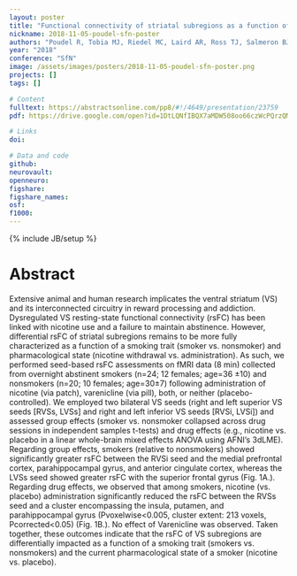 ```yaml
---
layout: poster
title: "Functional connectivity of striatal subregions as a function of chronic cigarette smoking and acute nicotine administration"
nickname: 2018-11-05-poudel-sfn-poster
authors: "Poudel R, Tobia MJ, Riedel MC, Laird AR, Ross TJ, Salmeron BJ, Stein EA, Sutherland MT"
year: "2018"
conference: "SfN"
image: /assets/images/posters/2018-11-05-poudel-sfn-poster.png
projects: []
tags: []

# Content
fulltext: https://abstractsonline.com/pp8/#!/4649/presentation/23759
pdf: https://drive.google.com/open?id=1DtLQNfIBQX7aMDW508oo66czWcPQrzQM

# Links
doi:

# Data and code
github:
neurovault:
openneuro:
figshare:
figshare_names:
osf:
f1000:
---
```

{% include JB/setup %}

# Abstract
Extensive animal and human research implicates the ventral striatum (VS) and its interconnected circuitry in reward processing and addiction. Dysregulated VS resting-state functional connectivity (rsFC) has been linked with nicotine use and a failure to maintain abstinence. However, differential rsFC of striatal subregions remains to be more fully characterized as a function of a smoking trait (smoker vs. nonsmoker) and pharmacological state (nicotine withdrawal vs. administration). As such, we performed seed-based rsFC assessments on fMRI data (8 min) collected from overnight abstinent smokers (n=24; 12 females; age=36 ±10) and nonsmokers (n=20; 10 females; age=30±7) following administration of nicotine (via patch), varenicline (via pill), both, or neither (placebo-controlled). We employed two bilateral VS seeds (right and left superior VS seeds [RVSs, LVSs] and right and left inferior VS seeds [RVSi, LVSi]) and assessed group effects (smoker vs. nonsmoker collapsed across drug sessions in independent samples t-tests) and drug effects (e.g., nicotine vs. placebo in a linear whole-brain mixed effects ANOVA using AFNI’s 3dLME). Regarding group effects, smokers (relative to nonsmokers) showed significantly greater rsFC between the RVSi seed and the medial prefrontal cortex, parahippocampal gyrus, and anterior cingulate cortex, whereas the LVSs seed showed greater rsFC with the superior frontal gyrus (Fig. 1A.). Regarding drug effects, we observed that among smokers, nicotine (vs. placebo) administration significantly reduced the rsFC between the RVSs seed and a cluster encompassing the insula, putamen, and parahippocampal gyrus (Pvoxelwise<0.005, cluster extent: 213 voxels, Pcorrected<0.05) (Fig. 1B.). No effect of Varenicline was observed. Taken together, these outcomes indicate that the rsFC of VS subregions are differentially impacted as a function of a smoking trait (smokers vs. nonsmokers) and the current pharmacological state of a smoker (nicotine vs. placebo).
